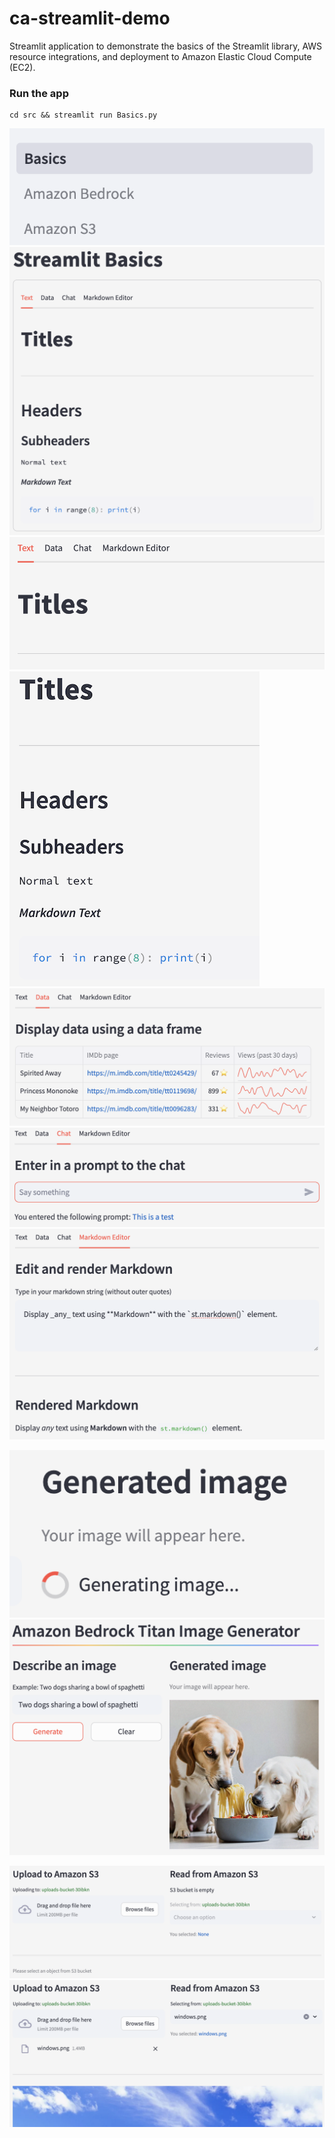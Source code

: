 # ca-streamlit-demo

Streamlit application to demonstrate the basics of the Streamlit library, AWS resource integrations, and deployment to Amazon Elastic Cloud Compute (EC2).

### Run the app

```
cd src && streamlit run Basics.py
```

![](assets/pages.png)
![](assets/basics.png)
![](assets/text.png)
![](assets/text_elements.png)
![](assets/data.png)
![](assets/chat.png)
![](assets/markdown.png)

![](assets/generating_image_spinner.png)
![](assets/image_gen.png)

![](assets/s3_before.png)
![](assets/s3_after.png)